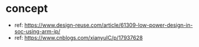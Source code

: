# concept


- ref: https://www.design-reuse.com/article/61309-low-power-design-in-soc-using-arm-ip/
- ref: https://www.cnblogs.com/xianyuIC/p/17937628